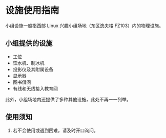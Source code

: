 # 设施使用指南

小组设施一般指西邮 Linux 兴趣小组场地（东区逸夫楼 FZ103）内的物理设施。

## 小组提供的设施

- 工位
- 饮水机、制冰机
- 投影仪及其附属设备
- 显示器
- 图书借阅
- 有线和无线接入教育网

此外，小组场地内还提供了多种其他设施，此处不再一一列举。

## 使用须知

1. 若不会使用或遇到困难，请及时开口询问。
